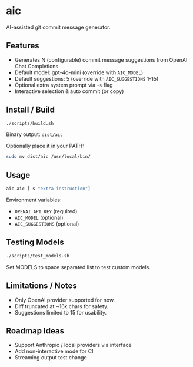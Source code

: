 # aic

AI-assisted git commit message generator.

## Features

- Generates N (configurable) commit message suggestions from OpenAI Chat Completions
- Default model: gpt-4o-mini (override with `AIC_MODEL`)
- Default suggestions: 5 (override with `AIC_SUGGESTIONS` 1-15)
- Optional extra system prompt via `-s` flag
- Interactive selection & auto commit (or copy)

## Install / Build

```bash
./scripts/build.sh
```

Binary output: `dist/aic`

Optionally place it in your PATH:

```bash
sudo mv dist/aic /usr/local/bin/
```

## Usage

```bash
aic aic [-s "extra instruction"]
```

Environment variables:

- `OPENAI_API_KEY` (required)
- `AIC_MODEL` (optional)
- `AIC_SUGGESTIONS` (optional)

## Testing Models

```bash
./scripts/test_models.sh
```

Set MODELS to space separated list to test custom models.

## Limitations / Notes

- Only OpenAI provider supported for now.
- Diff truncated at ~16k chars for safety.
- Suggestions limited to 15 for usability.

## Roadmap Ideas

- Support Anthropic / local providers via interface
- Add non-interactive mode for CI
- Streaming output
test change
